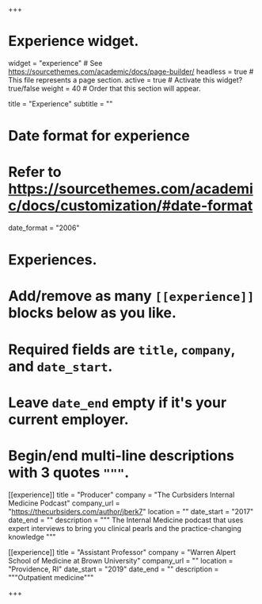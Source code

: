 +++
# Experience widget.
widget = "experience"  # See https://sourcethemes.com/academic/docs/page-builder/
headless = true  # This file represents a page section.
active = true  # Activate this widget? true/false
weight = 40  # Order that this section will appear.

title = "Experience"
subtitle = ""

# Date format for experience
#   Refer to https://sourcethemes.com/academic/docs/customization/#date-format
date_format = "2006"

# Experiences.
#   Add/remove as many `[[experience]]` blocks below as you like.
#   Required fields are `title`, `company`, and `date_start`.
#   Leave `date_end` empty if it's your current employer.
#   Begin/end multi-line descriptions with 3 quotes `"""`.
[[experience]]
  title = "Producer"
  company = "The Curbsiders Internal Medicine Podcast"
  company_url = "https://thecurbsiders.com/author/jberk7"
  location = ""
  date_start = "2017"
  date_end = ""
  description = """
  The Internal Medicine podcast that uses expert interviews to bring you clinical pearls and the practice-changing knowledge
  """

[[experience]]
  title = "Assistant Professor"
  company = "Warren Alpert School of Medicine at Brown University"
  company_url = ""
  location = "Providence, RI"
  date_start = "2019"
  date_end = ""
  description = """Outpatient medicine"""

+++
